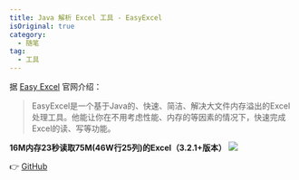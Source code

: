 ```yaml
---
title: Java 解析 Excel 工具 - EasyExcel
isOriginal: true
category:
  - 随笔
tag:
  - 工具
---
```


据 [Easy Excel](https://easyexcel.opensource.alibaba.com/) 官网介绍：
> EasyExcel是一个基于Java的、快速、简洁、解决大文件内存溢出的Excel处理工具。他能让你在不用考虑性能、内存的等因素的情况下，快速完成Excel的读、写等功能。

**16M内存23秒读取75M(46W行25列)的Excel（3.2.1+版本）**
![](https://easyexcel.opensource.alibaba.com/assets/images/large-20799fd0a966e90931a35cbfff69253d.png)

👉 [GitHub](https://github.com/alibaba/easyexcel)
